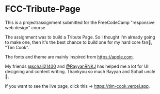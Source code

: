 # FCC-Tribute-Page
 This is a project/assignment submitted for the FreeCodeCamp "responsive web design" course. 
 
 The assignment was to build a Tribute Page. So I thought I'm already going to make one, then it's the best chance to build one for my hard core fan🥰, "Tim Cook". 
 
 The fonts and theme are mainly inspired from https://apple.com. 
 
 My friends [@sohail21400](https://github.com/sohail21400) and [@RayyanRNKJ](https://github.com/rayyanrnkj) has helped me a lot for UI designing and content writing. Thankyou so much Rayyan and Sohail uncle🙏.
 
 If you want to see the live page, click this -> https://tim-cook.vercel.app.
